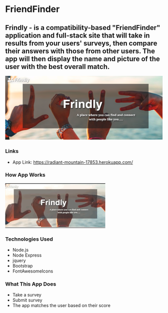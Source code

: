 # FriendFinder

## Frindly - is a compatibility-based "FriendFinder" application and full-stack site that will take in results from your users' surveys, then compare their answers with those from other users. The app will then display the name and picture of the user with the best overall match.

![GitHub Logo](/app/public/images/frindly.jpg)

### Links

* App Link: https://radiant-mountain-17853.herokuapp.com/

### How App Works
![Alt Text](/app/public/images/result-gif.gif)


### Technologies Used

* Node.js
* Node Express
* jquery
* Bootstrap
* FontAwesomeIcons


### What This App Does
* Take a survey
* Submit survey 
* The app matches the user based on their score

